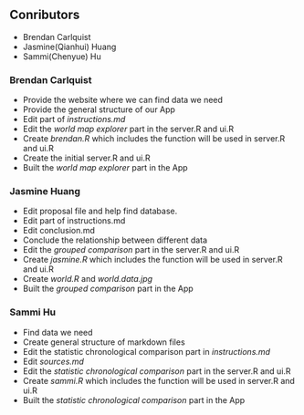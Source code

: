 Conributors
---


- Brendan Carlquist
- Jasmine(Qianhui) Huang
- Sammi(Chenyue) Hu


### Brendan Carlquist
- Provide the website where we can find data we need
- Provide the general structure of our App
- Edit part of _instructions.md_
- Edit the _world map explorer_ part in the server.R and ui.R
- Create _brendan.R_ which includes the function will be used in server.R and ui.R
- Create the initial server.R and ui.R
- Built the _world map explorer_ part in the App


### Jasmine Huang
- Edit proposal file and help find database.
- Edit part of instructions.md
- Edit conclusion.md
- Conclude the relationship between different data
- Edit the _grouped comparison_ part in the server.R and ui.R
- Create _jasmine.R_ which includes the function will be used in server.R and ui.R
- Create _world.R_ and _world.data.jpg_
- Built the _grouped comparison_ part in the App


### Sammi Hu
- Find data we need
- Create general structure of markdown files
- Edit the statistic chronological comparison part in _instructions.md_
- Edit _sources.md_
- Edit the _statistic chronological comparison_ part in the server.R and ui.R
- Create _sammi.R_ which includes the function will be used in server.R and ui.R
- Built the _statistic chronological comparison_ part in the App
